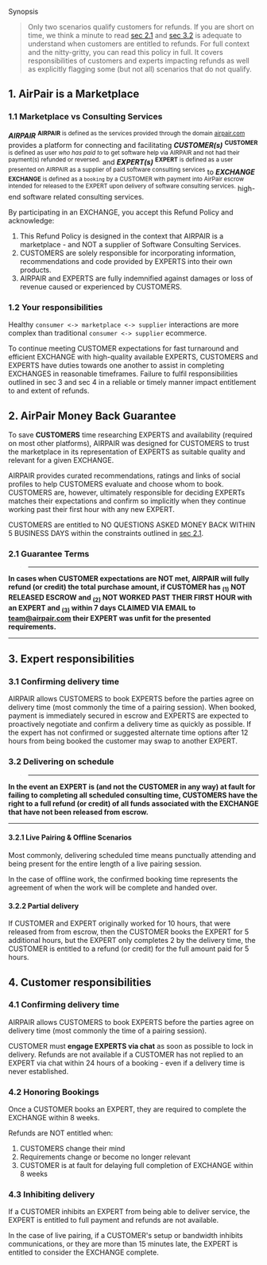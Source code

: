 Synopsis
> Only two scenarios qualify customers for refunds. If you are short on time, 
we think a minute to read [sec 2.1](#2-1-guarantee-terms) and [sec 3.2](#3-2-delivering-on-schedule) is adequate to understand when customers are entitled to refunds. For full context and the nitty-gritty, you
can read this policy in full. It covers responsibilities of
customers and experts impacting refunds as well as explicitly flagging some
(but not all) scenarios that do not qualify.

## 1. AirPair is a Marketplace

### 1.1 Marketplace vs Consulting Services

***AIRPAIR*** <sup>**AIRPAIR** is defined as the services provided through the domain [airpair.com](https://www.airpair.com/)</sup> provides a platform for connecting and facilitating ***CUSTOMER(s)*** <sup>**CUSTOMER** is defined as user *who has paid to* to get software help via AIRPAIR and not had their payment(s) refunded or reversed.</sup> and ***EXPERT(s)*** <sup>**EXPERT** is defined as a user presented on AIRPAIR as a supplier of paid software consulting services</sup> to ***EXCHANGE*** <sup>**EXCHANGE** is defined as a `booking` by a CUSTOMER with payment into AirPair escrow intended for released to the EXPERT upon delivery of software consulting services.</sup> high-end software related consulting services.

By participating in an EXCHANGE, you accept this Refund Policy and acknowledge:
1. This Refund Policy is designed in the context that AIRPAIR is a marketplace - and NOT a supplier of Software Consulting Services. 
2. CUSTOMERS are solely responsible for incorporating information, recommendations and code provided by EXPERTS into their own products.
3. AIRPAIR and EXPERTS are fully indemnified against damages or loss of revenue caused or experienced by CUSTOMERS.

### 1.2 Your responsibilities 

Healthy `consumer <-> marketplace <-> supplier` interactions are 
more complex than traditional `consumer <-> supplier` ecommerce.

To continue meeting CUSTOMER expectations for fast turnaround and efficient 
EXCHANGE with high-quality available EXPERTS, CUSTOMERS and EXPERTS have duties 
towards one another to assist in completing EXCHANGES in reasonable timeframes. 
Failure to fulfil responsibilities outlined in sec 3 and sec 4 in a reliable or 
timely manner impact entitlement to and extent of refunds.

## 2. AirPair Money Back Guarantee

To save **CUSTOMERS** time researching EXPERTS and availability
(required on most other platforms), AIRPAIR was designed for 
CUSTOMERS to trust the marketplace in its representation of EXPERTS
as suitable quality and relevant for a given EXCHANGE. 

AIRPAIR provides curated recommendations, ratings and links of social profiles
to help CUSTOMERS evaluate and choose whom to book. CUSTOMERS are, however, 
ultimately responsible for deciding EXPERTs matches their expectations and
confirm so implicitly when they continue working past their first hour with any new EXPERT.

CUSTOMERS are entitled to NO QUESTIONS ASKED MONEY BACK WITHIN 5 BUSINESS DAYS
within the constraints outlined in [sec 2.1](#2-1-guarantee-terms).

### 2.1 Guarantee Terms
> - - - 
**In cases when **CUSTOMER** expectations are NOT met, **AIRPAIR** will fully 
refund **(or credit)** the total purchase amount, if **CUSTOMER** has **<sub>(1)</sub>** NOT RELEASED ESCROW and **<sub>(2)</sub>** NOT WORKED PAST THEIR FIRST HOUR with an **EXPERT** and <sub>(3)</sub> within 7 days CLAIMED
VIA EMAIL to team@airpair.com their **EXPERT** was unfit for the presented requirements.**
- - -

## 3. Expert responsibilities

### 3.1 Confirming delivery time

AIRPAIR allows CUSTOMERS to book EXPERTS before the parties agree on
delivery time (most commonly the time of a pairing session). When booked, 
payment is immediately secured in escrow and EXPERTS are expected to proactively 
negotiate and confirm a delivery time as quickly as possible. If the expert 
has not confirmed or suggested alternate time options after 12 hours from being
booked the customer may swap to another EXPERT.

### 3.2 Delivering on schedule

> - - -
**In the event an **EXPERT** is (and not the **CUSTOMER** in any way) at fault for failing to completing all scheduled consulting time, **CUSTOMERS** have the right to a full refund (or credit) of all funds associated with the 
**EXCHANGE** that have not been released from escrow.**
- - -

#### 3.2.1 Live Pairing & Offline Scenarios

Most commonly, delivering scheduled time means punctually attending and being
present for the entire length of a live pairing session.

In the case of offline work, the confirmed booking time represents
the agreement of when the work will be complete and handed over.

#### 3.2.2 Partial delivery

If CUSTOMER and EXPERT originally worked for 10 hours, that were released from from escrow, then the CUSTOMER books the EXPERT for 5 additional hours, but the EXPERT only completes 2 by the delivery time, the CUSTOMER is entitled to a refund (or credit) for the full amount paid for 5 hours.

## 4. Customer responsibilities

### 4.1 Confirming delivery time

AIRPAIR allows CUSTOMERS to book EXPERTS before the parties agree on
delivery time (most commonly the time of a pairing session). 

CUSTOMER must **engage EXPERTS via chat** as soon as possible to 
lock in delivery. Refunds are not available if a CUSTOMER has not replied to 
an EXPERT via chat within 24 hours of a booking - even if a delivery time is
never established.

### 4.2 Honoring Bookings

Once a CUSTOMER books an EXPERT, they are required to complete the EXCHANGE 
within 8 weeks.

Refunds are NOT entitled when:
1. CUSTOMERS change their mind
2. Requirements change or become no longer relevant
3. CUSTOMER is at fault for delaying full completion of EXCHANGE within 8 weeks

### 4.3 Inhibiting delivery

If a CUSTOMER inhibits an EXPERT from being able to deliver service,
the EXPERT is entitled to full payment and refunds are not available.

In the case of live pairing, if a CUSTOMER's setup or bandwidth inhibits 
communications, or they are more than 15 minutes late, the EXPERT is entitled to consider the EXCHANGE complete.

<!--
6. Unconsumed purchases

6.1 Time

6.2 Credit

If a customer purchases credit, that credit is available until the beginning of
the following year. In the case the credit was purchased less than 3 months
before the 
-->

